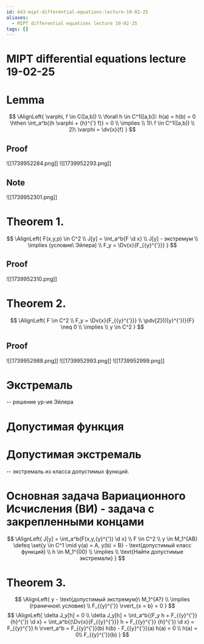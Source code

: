 ```yaml
---
id: 643-mipt-differential-equations-lecture-19-02-25
aliases:
  - MIPT differential equations lecture 19-02-25
tags: []
---
```


# MIPT differential equations lecture 19-02-25

# Lemma
$$
\AlignLeft{
\varphi, f \in C([a,b]) \\
\forall h \in C^1([a,b]): h(a) = h(b) = 0 \hthen
\int_a^b{(h \varphi + {h}^{'} f)} = 0 \\
\implies \\
1)\ f \in C^1([a,b]) \\
2)\ \varphi = \dv{x}{f}
}
$$
## Proof
![[1739952284.png]]
![[1739952293.png]]

## Note
![[1739952301.png]]

# Theorem 1.
$$
\AlignLeft{
F(x,y,p) \in C^2 \\
J[y] = \int_a^b{F \d x} \\
J[y] - экстремум \\
\implies (условие\ Эйлера) \\
F_y = \Dv{x}{F_{{y}^{'}}}
}
$$
## Proof
![[1739952310.png]]

# Theorem 2.
$$
\AlignLeft{
F \in C^2 \\
F_y = \Dv{x}{F_{{y}^{'}}} \\
\pdv[2]{({y}^{'})}{F} \neq 0 \\
\implies \\
y \in C^2
}
$$
## Proof
![[1739952988.png]]
![[1739952993.png]]
![[1739952999.png]]

# Экстремаль
-- решение ур-ия Эйлера

# Допустимая функция

# Допустимая экстремаль
-- экстремаль из класса допустимых функций.

# Основная задача Вариационного Исчисления (ВИ) - задача с закрепленными концами
$$
\AlignLeft{
J[y] = \int_a^b{F(x,y,{y}^{'}) \d x} \\
F \in C^2 \\
y \in M_1^{AB} \defeq \set{y \in C^1 \mid y(a) = A, y(b) = B} - \text{допустимый класс функций} \\
h \in M_1^{00} \\
\implies \\
\text{Найти допустимые экстремали}
}
$$

# Theorem 3.
$$
\AlignLeft{
y - \text{допустимый экстремум}\ M_1^{A?} \\
\implies (граничное\ условие) \\
F_{{y}^{'}} \rvert_{x = b} = 0
}
$$
$$
\AlignLeft{
\delta J_y[h] = 0 \\
\delta J_y[h] = \int_a^b{(F_y h + F_{{y}^{'}} {h}^{'}) \d x} = 
\int_a^b{(\Dv{x}{F_{{y}^{'}}} h + F_{{y}^{'}} {h}^{'}) \d x} = 
F_{{y}^{'}} h \rvert_a^b = F_{{y}^{'}}(b) h(b) - F_{{y}^{'}}(a) h(a) = 0 \\
h(a) = 0\\
F_{{y}^{'}}(b)
}
$$


